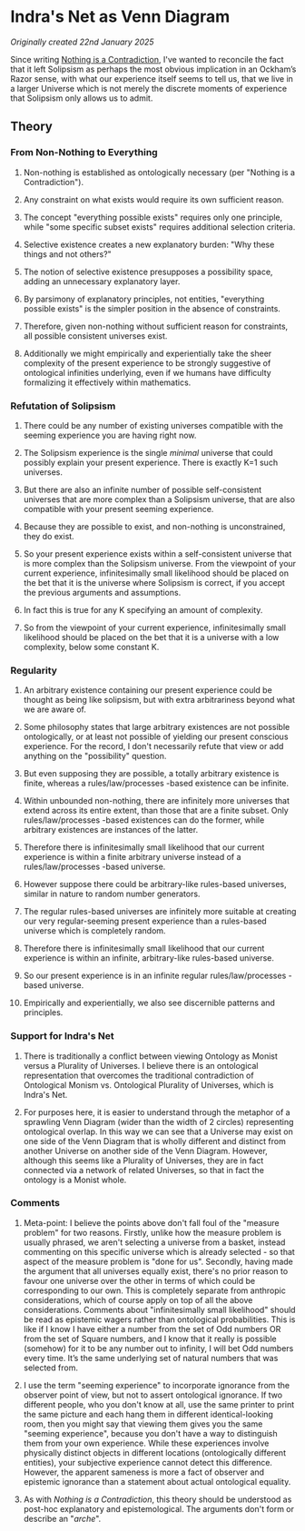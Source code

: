 # Indra's Net as Venn Diagram

*Originally created 22nd January 2025*

Since writing [Nothing is a Contradiction](Nothing%20is%20a%20Contradiction.md), I've wanted to reconcile the fact that it left Solipsism as perhaps the most obvious implication in an Ockham’s Razor sense, with what our experience itself seems to tell us, that we live in a larger Universe which is not merely the discrete moments of experience that Solipsism only allows us to admit.

## Theory

### From Non-Nothing to Everything

1. Non-nothing is established as ontologically necessary (per "Nothing is a Contradiction").

1. Any constraint on what exists would require its own sufficient reason.

1. The concept "everything possible exists" requires only one principle, while "some specific subset exists" requires additional selection criteria.

1. Selective existence creates a new explanatory burden: "Why these things and not others?"

1. The notion of selective existence presupposes a possibility space, adding an unnecessary explanatory layer.

1. By parsimony of explanatory principles, not entities, "everything possible exists" is the simpler position in the absence of constraints.

1. Therefore, given non-nothing without sufficient reason for constraints, all possible consistent universes exist.

1. Additionally we might empirically and experientially take the sheer complexity of the present experience to be strongly suggestive of ontological infinities underlying, even if we humans have difficulty formalizing it effectively within mathematics.

### Refutation of Solipsism

1. There could be any number of existing universes compatible with the seeming experience you are having right now.

1. The Solipsism experience is the single *minimal* universe that could possibly explain your present experience. There is exactly K=1 such universes.

1. But there are also an infinite number of possible self-consistent universes that are more complex than a Solipsism universe, that are also compatible with your present seeming experience.

1. Because they are possible to exist, and non-nothing is unconstrained, they do exist.

1. So your present experience exists within a self-consistent universe that is more complex than the Solipsism universe. From the viewpoint of your current experience, infinitesimally small likelihood should be placed on the bet that it is the universe where Solipsism is correct, if you accept the previous arguments and assumptions.

1. In fact this is true for any K specifying an amount of complexity.

1. So from the viewpoint of your current experience, infinitesimally small likelihood should be placed on the bet that it is a universe with a low complexity, below some constant K.

### Regularity

1. An arbitrary existence containing our present experience could be thought as being like solipsism, but with extra arbitrariness beyond what we are aware of.

1. Some philosophy states that large arbitrary existences are not possible ontologically, or at least not possible of yielding our present conscious experience. For the record, I don't necessarily refute that view or add anything on the "possibility" question.

1. But even supposing they are possible, a totally arbitrary existence is finite, whereas a rules/law/processes -based existence can be infinite.

1. Within unbounded non-nothing, there are infinitely more universes that extend across its entire extent, than those that are a finite subset. Only rules/law/processes -based existences can do the former, while arbitrary existences are instances of the latter.

1. Therefore there is infinitesimally small likelihood that our current experience is within a finite arbitrary universe instead of a rules/law/processes -based universe.

1. However suppose there could be arbitrary-like rules-based universes, similar in nature to random number generators.

1. The regular rules-based universes are infinitely more suitable at creating our very regular-seeming present experience than a rules-based universe which is completely random.

1. Therefore there is infinitesimally small likelihood that our current experience is within an infinite, arbitrary-like rules-based universe.

1. So our present experience is in an infinite regular rules/law/processes -based universe.

1. Empirically and experientially, we also see discernible patterns and principles.

### Support for Indra's Net

1. There is traditionally a conflict between viewing Ontology as Monist versus a Plurality of Universes. I believe there is an ontological representation that overcomes the traditional contradiction of Ontological Monism vs. Ontological Plurality of Universes, which is Indra's Net.

1. For purposes here, it is easier to understand through the metaphor of a sprawling Venn Diagram (wider than the width of 2 circles) representing ontological overlap. In this way we can see that a Universe may exist on one side of the Venn Diagram that is wholly different and distinct from another Universe on another side of the Venn Diagram. However, although this seems like a Plurality of Universes, they are in fact connected via a network of related Universes, so that in fact the ontology is a Monist whole.

### Comments

1. Meta-point: I believe the points above don't fall foul of the "measure problem" for two reasons. Firstly, unlike how the measure problem is usually phrased, we aren't selecting a universe from a basket, instead commenting on this specific universe which is already selected - so that aspect of the measure problem is "done for us". Secondly, having made the argument that all universes equally exist, there's no prior reason to favour one universe over the other in terms of which could be corresponding to our own. This is completely separate from anthropic considerations, which of course apply on top of all the above considerations. Comments about "infinitesimally small likelihood" should be read as epistemic wagers rather than ontological probabilities. This is like if I know I have either a number from the set of Odd numbers OR from the set of Square numbers, and I know that it really is possible (somehow) for it to be any number out to infinity, I will bet Odd numbers every time. It’s the same underlying set of natural numbers that was selected from.

1. I use the term "seeming experience" to incorporate ignorance from the observer point of view, but not to assert ontological ignorance. If two different people, who you don't know at all, use the same printer to print the same picture and each hang them in different identical-looking room, then you might say that viewing them gives you the same "seeming experience", because you don't have a way to distinguish them from your own experience. While these experiences involve physically distinct objects in different locations (ontologically different entities), your subjective experience cannot detect this difference. However, the apparent sameness is more a fact of observer and epistemic ignorance than a statement about actual ontological equality.

1. As with *Nothing is a Contradiction*, this theory should be understood as post-hoc explanatory and epistemological. The arguments don't form or describe an "*arche*".
